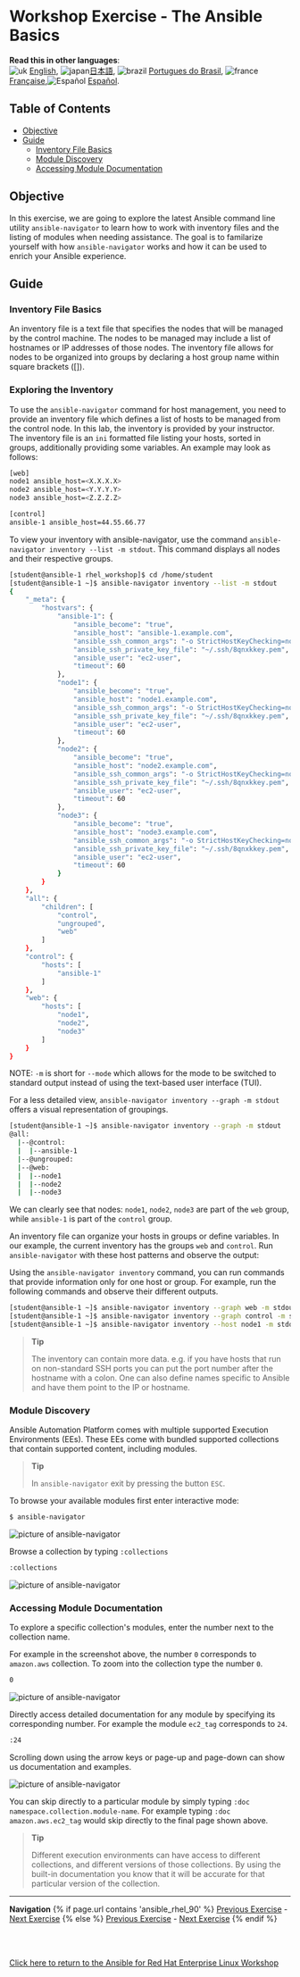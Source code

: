 # Workshop Exercise - The Ansible Basics <!-- omit in toc -->

**Read this in other languages**:
<br>![uk](../../../images/uk.png) [English](README.md),  ![japan](../../../images/japan.png)[日本語](README.ja.md), ![brazil](../../../images/brazil.png) [Portugues do Brasil](README.pt-br.md), ![france](../../../images/fr.png) [Française](README.fr.md),![Español](../../../images/col.png) [Español](README.es.md).

## Table of Contents <!-- omit in toc -->

- [Objective](#objective)
- [Guide](#guide)
  - [Inventory File Basics](#inventory-file-basics)
  - [Module Discovery](#module-discovery)
  - [Accessing Module Documentation](#accessing-module-documentation)

## Objective

In this exercise, we are going to explore the latest Ansible command line
utility `ansible-navigator` to learn how to work with inventory files and the
listing of modules when needing assistance. The goal is to familarize yourself
with how `ansible-navigator` works and how it can be used to enrich your Ansible
experience.

## Guide

### Inventory File Basics

An inventory file is a text file that specifies the nodes that will be managed by the control machine. The nodes to be managed may include a list of hostnames or IP addresses of those nodes. The inventory file allows for nodes to be organized into groups by declaring a host group name within square brackets ([]).

### Exploring the Inventory

To use the `ansible-navigator` command for host management, you need to provide
an inventory file which defines a list of hosts to be managed from the control
node. In this lab, the inventory is provided by your instructor. The inventory
file is an `ini` formatted file listing your hosts, sorted in groups,
additionally providing some variables. An example may look as follows:

```bash
[web]
node1 ansible_host=<X.X.X.X>
node2 ansible_host=<Y.Y.Y.Y>
node3 ansible_host=<Z.Z.Z.Z>

[control]
ansible-1 ansible_host=44.55.66.77
```

To view your inventory with ansible-navigator, use the command
`ansible-navigator inventory --list -m stdout`. This command displays all nodes
and their respective groups.

```bash
[student@ansible-1 rhel_workshop]$ cd /home/student
[student@ansible-1 ~]$ ansible-navigator inventory --list -m stdout
{
    "_meta": {
        "hostvars": {
            "ansible-1": {
                "ansible_become": "true",
                "ansible_host": "ansible-1.example.com",
                "ansible_ssh_common_args": "-o StrictHostKeyChecking=no",
                "ansible_ssh_private_key_file": "~/.ssh/8qnxkkey.pem",
                "ansible_user": "ec2-user",
                "timeout": 60
            },
            "node1": {
                "ansible_become": "true",
                "ansible_host": "node1.example.com",
                "ansible_ssh_common_args": "-o StrictHostKeyChecking=no",
                "ansible_ssh_private_key_file": "~/.ssh/8qnxkkey.pem",
                "ansible_user": "ec2-user",
                "timeout": 60
            },
            "node2": {
                "ansible_become": "true",
                "ansible_host": "node2.example.com",
                "ansible_ssh_common_args": "-o StrictHostKeyChecking=no",
                "ansible_ssh_private_key_file": "~/.ssh/8qnxkkey.pem",
                "ansible_user": "ec2-user",
                "timeout": 60
            },
            "node3": {
                "ansible_become": "true",
                "ansible_host": "node3.example.com",
                "ansible_ssh_common_args": "-o StrictHostKeyChecking=no",
                "ansible_ssh_private_key_file": "~/.ssh/8qnxkkey.pem",
                "ansible_user": "ec2-user",
                "timeout": 60
            }
        }
    },
    "all": {
        "children": [
            "control",
            "ungrouped",
            "web"
        ]
    },
    "control": {
        "hosts": [
            "ansible-1"
        ]
    },
    "web": {
        "hosts": [
            "node1",
            "node2",
            "node3"
        ]
    }
}
```

NOTE: `-m` is short for `--mode` which allows for the mode to be switched to standard output instead of using the text-based user interface (TUI).

For a less detailed view, `ansible-navigator inventory --graph -m stdout` offers
a visual representation of groupings.

```bash
[student@ansible-1 ~]$ ansible-navigator inventory --graph -m stdout
@all:
  |--@control:
  |  |--ansible-1
  |--@ungrouped:
  |--@web:
  |  |--node1
  |  |--node2
  |  |--node3

```

We can clearly see that nodes: `node1`, `node2`, `node3` are part of the `web`
group, while `ansible-1` is part of the `control` group.


An inventory file can organize your hosts in groups or define variables. In our
example, the current inventory has the groups `web` and `control`. Run
`ansible-navigator` with these host patterns and observe the output:

Using the `ansible-navigator inventory` command, you can run commands that
provide information only for one host or group. For example, run the following
commands and observe their different outputs.

```bash
[student@ansible-1 ~]$ ansible-navigator inventory --graph web -m stdout
[student@ansible-1 ~]$ ansible-navigator inventory --graph control -m stdout
[student@ansible-1 ~]$ ansible-navigator inventory --host node1 -m stdout
```

> **Tip**
>
> The inventory can contain more data. e.g. if you have hosts that run on
> non-standard SSH ports you can put the port number after the hostname with a
> colon. One can also define names specific to Ansible and have them point to
> the IP or hostname.

### Module Discovery

Ansible Automation Platform comes with multiple supported Execution Environments
(EEs).  These EEs come with bundled supported collections that contain supported
content, including modules.

> **Tip**
>
> In `ansible-navigator` exit by pressing the button `ESC`.

To browse your available modules first enter interactive mode:

```bash
$ ansible-navigator
```

![picture of ansible-navigator](images/interactive-mode.png)

Browse a collection by typing `:collections`

```bash
:collections
```

![picture of ansible-navigator](images/interactive-collections.png)

### Accessing Module Documentation

To explore a specific collection's modules, enter the number next to the
collection name.

For example in the screenshot above, the number `0` corresponds to
`amazon.aws` collection.  To zoom into the collection type the number `0`.

```bash
0
```

![picture of ansible-navigator](images/interactive-aws.png)


Directly access detailed documentation for any module by specifying its
corresponding number. For
example the module `ec2_tag` corresponds to `24`.

```bash
:24
```

Scrolling down using the arrow keys or page-up and page-down can show us
documentation and examples.

![picture of ansible-navigator](images/interactive-ec2-tag.png)

You can skip directly to a particular module by simply typing `:doc
namespace.collection.module-name`.  For example typing `:doc amazon.aws.ec2_tag`
would skip directly to the final page shown above.

> **Tip**
>
> Different execution environments can have access to different collections, and different versions of those collections.  By using the built-in documentation you know that it will be accurate for that particular version of the collection.

---
**Navigation**
{% if page.url contains 'ansible_rhel_90' %}
[Previous Exercise](../1-setup) - [Next Exercise](../3-playbook)
{% else %}
[Previous Exercise](../1.1-setup) - [Next Exercise](../1.3-playbook)
{% endif %}
<br><br>

<br>

[Click here to return to the Ansible for Red Hat Enterprise Linux Workshop](../README.md)
